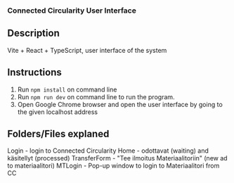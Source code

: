 ### Connected Circularity User Interface

## Description

Vite + React + TypeScript, user interface of the system

## Instructions

1. Run `npm install` on command line
2. Run `npm run dev` on command line to run the program.
3. Open Google Chrome browser and open the user interface by going to the given localhost address

## Folders/Files explaned
Login - login to Connected Circularity
Home - odottavat (waiting) and käsitellyt (processed)
TransferForm - "Tee ilmoitus Materiaalitoriin" (new ad to materiaalitori)
MTLogin - Pop-up window to login to Materiaalitori from CC
